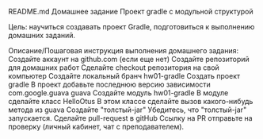 README.md
Домашнее задание
Проект gradle с модульной структурой

Цель:
научиться создавать проект Gradle, подготовиться к выполнению домашних заданий.


Описание/Пошаговая инструкция выполнения домашнего задания:
Создайте аккаунт на github.com (если еще нет)
Создайте репозиторий для домашних работ
Сделайте checkout репозитория на свой компьютер
Создайте локальный бранч hw01-gradle
Создать проект gradle
В проект добавьте последнюю версию зависимости
com.google.guava
guava
Создайте модуль hw01-gradle
В модуле сделайте класс HelloOtus
В этом классе сделайте вызов какого-нибудь метода из guava
Создайте "толстый-jar"
Убедитесь, что "толстый-jar" запускается.
Сделайте pull-request в gitHub
Ссылку на PR отправьте на проверку (личный кабинет, чат с преподавателем).
